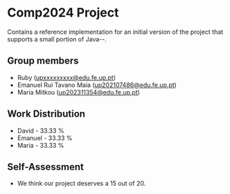 # Comp2024 Project

Contains a reference implementation for an initial version of the project that supports a small portion of Java--.

## Group members

- Ruby (upxxxxxxxxx@edu.fe.up.pt)
- Emanuel Rui Tavano Maia (up202107486@edu.fe.up.pt)
- Maria Mitkou (up202311354@edu.fe.up.pt)

## Work Distribution

- David - 33.33 %
- Emanuel - 33.33 %
- Maria - 33.33 %

## Self-Assessment

- We think our project deserves a 15 out of 20.
